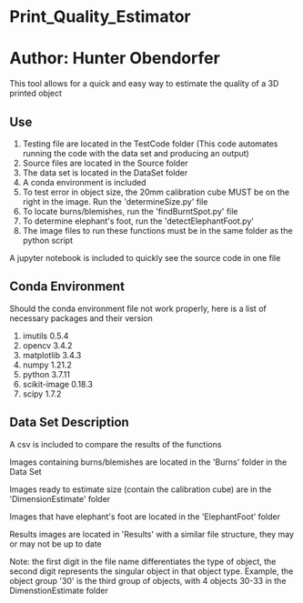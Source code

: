 # Print_Quality_Estimator

# Author: Hunter Obendorfer

This tool allows for a quick and easy way to estimate the quality of a 3D printed object

## Use

1. Testing file are located in the TestCode folder (This code automates running the code with the data set and producing an output)
2. Source files are located in the Source folder
3. The data set is located in the DataSet folder
4. A conda environment is included
5. To test error in object size, the 20mm calibration cube MUST be on the right in the image. Run the 'determineSize.py' file
6. To locate burns/blemishes, run the 'findBurntSpot.py' file
7. To determine elephant's foot, run the 'detectElephantFoot.py'
8. The image files to run these functions must be in the same folder as the python script

A jupyter notebook is included to quickly see the source code in one file

## Conda Environment
Should the conda environment file not work properly, here is a list of necessary packages and their version

1. imutils 0.5.4
2. opencv 3.4.2
3. matplotlib 3.4.3
4. numpy 1.21.2
5. python 3.7.11
6. scikit-image 0.18.3
7. scipy 1.7.2

## Data Set Description
A csv is included to compare the results of the functions

Images containing burns/blemishes are located in the 'Burns' folder in the Data Set

Images ready to estimate size (contain the calibration cube) are in the 'DimensionEstimate' folder

Images that have elephant's foot are located in the 'ElephantFoot' folder

Results images are located in 'Results' with a similar file structure, they may or may not be up to date

Note: the first digit in the file name differentiates the type of object, the second digit represents the singular object in that object type. Example, the object group '30' is the third group of objects, with 4 objects 30-33 in the DimenstionEstimate folder
